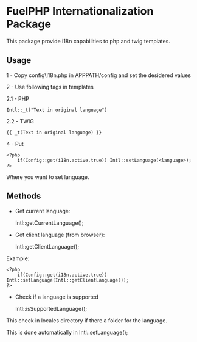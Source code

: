 # FuelPHP Internationalization Package

This package provide i18n capabilities to php and twig templates.

## Usage

1 - Copy config\i18n.php in APPPATH/config and set the desidered values

2 - Use following tags in templates

2.1 - PHP

    Intl::_t("Text in original language")

2.2 - TWIG

    {{ _t(Text in original language) }}

4 - Put

    <?php
        if(Config::get(i18n.active,true)) Intl::setLanguage(<language>);
    ?>

Where you want to set language.

## Methods

- Get current language:

    Intl::getCurrentLanguage();

- Get client language (from browser):

    Intl::getClientLanguage();

Example:

    <?php
        if(Config::get(i18n.active,true)) Intl::setLanguage(Intl::getClientLanguage());
    ?>

- Check if a language is supported

    Intl::isSupportedLanguage(<language>);

This check in locales directory if there a folder for the language.

This is done automatically in Intl::setLanguage();

